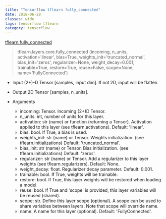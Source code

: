 ```yaml
---
title: "Tensorflow tflearn fully_connected"
date: 2018-06-28
classes: wide
tags: tensorflow tflearn
category: tensorflow
---
```


[tflearn fully_connected](http://tflearn.org/layers/core/)

> tflearn.layers.core.fully_connected (incoming, n_units, activation='linear', bias=True, weights_init='truncated_normal', bias_init='zeros', regularizer=None, weight_decay=0.001, trainable=True, restore=True, reuse=False, scope=None, name='FullyConnected')


- Input
  (2+)-D Tensor [samples, input dim]. If not 2D, input will be flatten.

- Output
  2D Tensor [samples, n_units].

- Arguments
  
    - incoming: Tensor. Incoming (2+)D Tensor.
    - n_units: int, number of units for this layer.
    - activation: str (name) or function (returning a Tensor). Activation applied to this layer (see tflearn.activations). Default: 'linear'.
    - bias: bool. If True, a bias is used.
    - weights_init: str (name) or Tensor. Weights initialization. (see tflearn.initializations) Default: 'truncated_normal'.
    - bias_init: str (name) or Tensor. Bias initialization. (see tflearn.initializations) Default: 'zeros'.
    - regularizer: str (name) or Tensor. Add a regularizer to this layer weights (see tflearn.regularizers). Default: None.
    - weight_decay: float. Regularizer decay parameter. Default: 0.001.
    - trainable: bool. If True, weights will be trainable.
    - restore: bool. If True, this layer weights will be restored when loading a model.
    - reuse: bool. If True and 'scope' is provided, this layer variables will be reused (shared).
    - scope: str. Define this layer scope (optional). A scope can be used to share variables between layers. Note that scope will override name.
    - name: A name for this layer (optional). Default: 'FullyConnected'.
